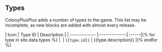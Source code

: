 ## Types

ColonyPlusPlus adds a number of types to the game. This list may be incomplete, as new blocks are added with almost every release.

| Icon        | Type ID           | Description  |
| ------------- |:-------------:| :-----|{% for type in site.data.types %}
| <img href="https://github.com/ColonyPlusPlus/ColonyPlusPlus/blob/master/ColonyPlusPlus/textures/icons/{{type.id}}.png?raw=true">     | `{{type.id}}` | {{type.description}} |{% endfor %}